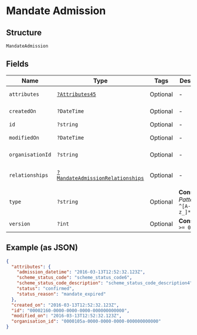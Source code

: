 
# Mandate Admission

## Structure

`MandateAdmission`

## Fields

| Name | Type | Tags | Description | Getter | Setter |
|  --- | --- | --- | --- | --- | --- |
| `attributes` | [`?Attributes45`](../../doc/models/attributes-45.md) | Optional | - | getAttributes(): ?Attributes45 | setAttributes(?Attributes45 attributes): void |
| `createdOn` | `?DateTime` | Optional | - | getCreatedOn(): ?\DateTime | setCreatedOn(?\DateTime createdOn): void |
| `id` | `?string` | Optional | - | getId(): ?string | setId(?string id): void |
| `modifiedOn` | `?DateTime` | Optional | - | getModifiedOn(): ?\DateTime | setModifiedOn(?\DateTime modifiedOn): void |
| `organisationId` | `?string` | Optional | - | getOrganisationId(): ?string | setOrganisationId(?string organisationId): void |
| `relationships` | [`?MandateAdmissionRelationships`](../../doc/models/mandate-admission-relationships.md) | Optional | - | getRelationships(): ?MandateAdmissionRelationships | setRelationships(?MandateAdmissionRelationships relationships): void |
| `type` | `?string` | Optional | **Constraints**: *Pattern*: `^[A-Za-z_]*$` | getType(): ?string | setType(?string type): void |
| `version` | `?int` | Optional | **Constraints**: `>= 0` | getVersion(): ?int | setVersion(?int version): void |

## Example (as JSON)

```json
{
  "attributes": {
    "admission_datetime": "2016-03-13T12:52:32.123Z",
    "scheme_status_code": "scheme_status_code6",
    "scheme_status_code_description": "scheme_status_code_description4",
    "status": "confirmed",
    "status_reason": "mandate_expired"
  },
  "created_on": "2016-03-13T12:52:32.123Z",
  "id": "00002160-0000-0000-0000-000000000000",
  "modified_on": "2016-03-13T12:52:32.123Z",
  "organisation_id": "0000105a-0000-0000-0000-000000000000"
}
```

